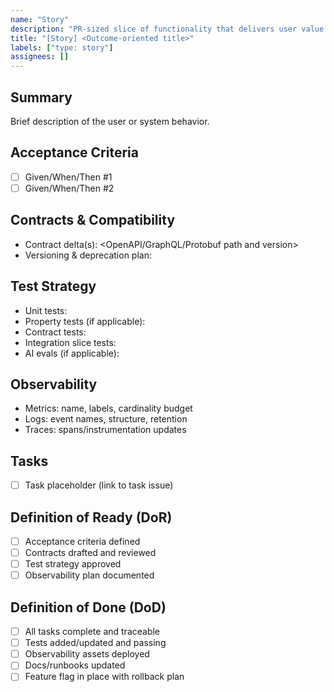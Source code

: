 ```yaml
---
name: "Story"
description: "PR-sized slice of functionality that delivers user value."
title: "[Story] <Outcome-oriented title>"
labels: ["type: story"]
assignees: []
---
```


## Summary
Brief description of the user or system behavior.

## Acceptance Criteria
- [ ] Given/When/Then #1
- [ ] Given/When/Then #2

## Contracts & Compatibility
- Contract delta(s): <OpenAPI/GraphQL/Protobuf path and version>
- Versioning & deprecation plan: <strategy>

## Test Strategy
- Unit tests: <scope>
- Property tests (if applicable): <scope>
- Contract tests: <scope>
- Integration slice tests: <scope>
- AI evals (if applicable): <scope>

## Observability
- Metrics: name, labels, cardinality budget
- Logs: event names, structure, retention
- Traces: spans/instrumentation updates

## Tasks
- [ ] Task placeholder (link to task issue)

## Definition of Ready (DoR)
- [ ] Acceptance criteria defined
- [ ] Contracts drafted and reviewed
- [ ] Test strategy approved
- [ ] Observability plan documented

## Definition of Done (DoD)
- [ ] All tasks complete and traceable
- [ ] Tests added/updated and passing
- [ ] Observability assets deployed
- [ ] Docs/runbooks updated
- [ ] Feature flag in place with rollback plan

